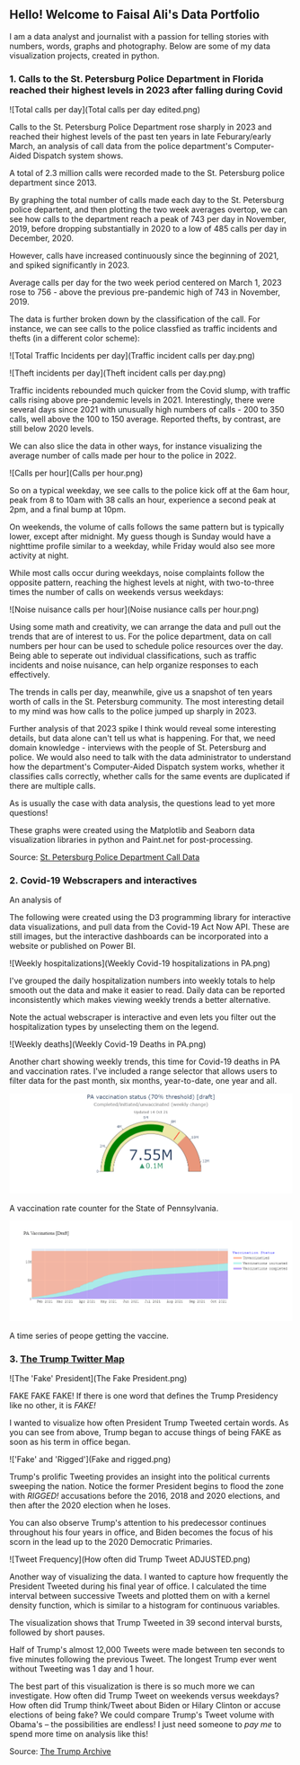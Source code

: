 ## Hello! Welcome to Faisal Ali's Data Portfolio

I am a data analyst and journalist with a passion for telling stories with numbers, words, graphs and photography. Below are some of my data visualization projects, created in python.

### 1. Calls to the St. Petersburg Police Department in Florida reached their highest levels in 2023 after falling during Covid

![Total calls per day](Total calls per day edited.png)

Calls to the St. Petersburg Police Department rose sharply in 2023 and reached their highest levels of the past ten years in late Feburary/early March, an analysis of call data from the police department's Computer-Aided Dispatch system shows.

A total of 2.3 million calls were recorded made to the St. Petersburg police department since 2013.

By graphing the total number of calls made each day to the St. Petersburg police departent, and then plotting the two week averages overtop, we can see how calls to the department reach a peak of 743 per day in November, 2019, before dropping substantially in 2020 to a low of 485 calls per day in December, 2020.

However, calls have increased continuously since the beginning of 2021, and spiked significantly in 2023.

Average calls per day for the two week period centered on March 1, 2023 rose to 756 - above the previous pre-pandemic high of 743 in November, 2019.

The data is further broken down by the classification of the call. For instance, we can see calls to the police classfied as traffic incidents and thefts (in a different color scheme):

![Total Traffic Incidents per day](Traffic incident calls per day.png)

![Theft incidents per day](Theft incident calls per day.png)

Traffic incidents rebounded much quicker from the Covid slump, with traffic calls rising above pre-pandemic levels in 2021. Interestingly, there were several days since 2021 with unusually high numbers of calls - 200 to 350 calls, well above the 100 to 150 average. Reported thefts, by contrast, are still below 2020 levels.

We can also slice the data in other ways, for instance visualizing the average number of calls made per hour to the police in 2022.

![Calls per hour](Calls per hour.png)

So on a typical weekday, we see calls to the police kick off at the 6am hour, peak from 8 to 10am with 38 calls an hour, experience a second peak at 2pm, and a final bump at 10pm.

On weekends, the volume of calls follows the same pattern but is typically lower, except after midnight. My guess though is Sunday would have a nighttime profile similar to a weekday, while Friday would also see more activity at night.

While most calls occur during weekdays, noise complaints follow the opposite pattern, reaching the highest levels at night, with two-to-three times the number of calls on weekends versus weekdays:

![Noise nuisance calls per hour](Noise nusiance calls per hour.png)

Using some math and creativity, we can arrange the data and pull out the trends that are of interest to us. For the police department, data on call numbers per hour can be used to schedule police resources over the day. Being able to seperate out individual classifications, such as traffic incidents and noise nuisance, can help organize responses to each effectively.

The trends in calls per day, meanwhile, give us a snapshot of ten years worth of calls in the St. Petersburg community. The most interesting detail to my mind was how calls to the police jumped up sharply in 2023.

Further analysis of that 2023 spike I think would reveal some interesting details, but data alone can't tell us what is happening. For that, we need domain knowledge - interviews with the people of St. Petersburg and police. We would also need to talk with the data administrator to understand how the department's Computer-Aided Dispatch system works, whether it classifies calls correctly, whether calls for the same events are duplicated if there are multiple calls.

As is usually the case with data analysis, the questions lead to yet more questions!

These graphs were created using the Matplotlib and Seaborn data visualization libraries in python and Paint.net for post-processing.

Source: [St. Petersburg Police Department Call Data](https://stat.stpete.org/dataset/Police-Calls/2eks-pg5j)

### 2. Covid-19 Webscrapers and interactives

An analysis of 

The following were created using the D3 programming library for interactive data visualizations, and pull data from the Covid-19 Act Now API. These are still images, but the interactive dashboards can be incorporated into a website or published on Power BI.

![Weekly hospitalizations](Weekly Covid-19 hospitalizations in PA.png)

I've grouped the daily hospitalization numbers into weekly totals to help smooth out the data and make it easier to read. Daily data can be reported inconsistently which makes viewing weekly trends a better alternative.

Note the actual webscraper is interactive and even lets you filter out the hospitalization types by unselecting them on the legend.

![Weekly deaths](Weekly Covid-19 Deaths in PA.png)

Another chart showing weekly trends, this time for Covid-19 deaths in PA and vaccination rates. I've included a range selector that allows users to filter data for the past month, six months, year-to-date, one year and all.

![Vaccination counter](Vaccinations.png)

A vaccination rate counter for the State of Pennsylvania.

![Vaccination time series](Vaccinations_timeseries.png)

A time series of peope getting the vaccine.


### 3. [The Trump Twitter Map](https://github.com/FaisalAli91/Trump_Tweets_proj/blob/main/Trump_tweets_git.ipynb)

![The 'Fake' President](The Fake President.png)

FAKE FAKE FAKE! If there is one word that defines the Trump Presidency like no other, it is _FAKE!_

I wanted to visualize how often President Trump Tweeted certain words. As you can see from above, Trump began to accuse things of being FAKE as soon as his term in office began.

!['Fake' and 'Rigged'](Fake and rigged.png)

Trump's prolific Tweeting provides an insight into the political currents sweeping the nation. Notice the former President begins to flood the zone with _RIGGED!_ accusations before the 2016, 2018 and 2020 elections, and then after the 2020 election when he loses.

You can also observe Trump's attention to his predecessor continues throughout his four years in office, and Biden becomes the focus of his scorn in the lead up to the 2020 Democratic Primaries.

![Tweet Frequency](How often did Trump Tweet ADJUSTED.png)

Another way of visualizing the data. I wanted to capture how frequently the President Tweeted during his final year of office. I calculated the time interval between successive Tweets and plotted them on with a kernel density function, which is similar to a histogram for continuous variables.

The visualization shows that Trump Tweeted in 39 second interval bursts, followed by short pauses.

Half of Trump's almost 12,000 Tweets were made between ten seconds to five minutes following the previous Tweet. The longest Trump ever went without Tweeting was 1 day and 1 hour.

The best part of this visualization is there is so much more we can investigate. How often did Trump Tweet on weekends versus weekdays? How often did Trump think/Tweet about Biden or Hilary Clinton or accuse elections of being fake? We could compare Trump's Tweet volume with Obama's – the possibilities are endless! I just need someone to _pay me_ to spend more time on analysis like this!

Source: [The Trump Archive](https://www.thetrumparchive.com/)
